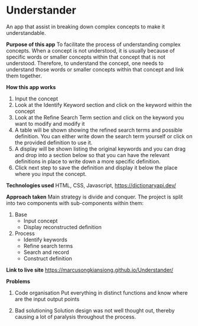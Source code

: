 # Understander
An app that assist in breaking down complex concepts to make it understandable.

**Purpose of this app**
To facilitate the process of understanding complex concepts. When a concept is not understood, it is usually because of specific words or smaller concepts within that concept that is not understood. Therefore, to understand the concept, one needs to understand those words or smaller concepts within that concept and link them together.

**How this app works**
1. Input the concept
2. Look at the Identify Keyword section and click on the keyword within the concept
3. Look at the Refine Search Term section and click on the keyword you want to modify and modify it
4. A table will be shown showing the refined search terms and possible definition. You can either write down the search term yourself or click on the provided definition to use it.
5. A display will be shown listing the original keywords and you can drag and drop into a section below so that you can have the relevant definitions in place to write down a more specific definition. 
6. Click next step to save the definition and display it below the place where you input the concept.

**Technologies used**
HTML, CSS, Javascript, https://dictionaryapi.dev/

**Approach taken**
Main strategy is divide and conquer. The project is split into two components with sub-components within them:
1. Base
    - Input concept
    - Display reconstructed definition
2. Process
    - Identify keywords
    - Refine search terms
    - Search and record
    - Construct definition

**Link to live site**
https://marcusongkiansiong.github.io/Understander/

**Problems**
1. Code organisation 
Put everything in distinct functions and know where are the input output points

2. Bad solutioning
Solution design was not well thought out, thereby causing a lot of paralysis throughout the process.
